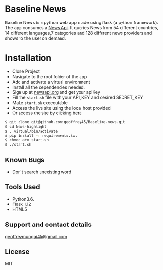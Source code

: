 # Baseline News

Baseline News is a python web app made using flask (a python framework). The app consumes a [News Api](https://newsapi.org/). It queries News from  54 different countries, 14 different languages,7 categories and 128 different news providers and shows to the user on demand.

# Installation
* Clone Project
* Navigate to the root folder of the app
* Add and activate a virtual environment
* Install all the dependencies needed.
* Sign up at [newsapi.org](newsapi.org) and get your apiKey
* Fill the ```start.sh``` file with your API_KEY and desired SECRET_KEY
* Make ```start.sh``` excecutable
* Access the live site using the local host provided
* Or access the site by clicking [here](https://baselinenews.herokuapp.com/)

```sh
$ git clone git@github.com:geoffrey45/Baseline-news.git
$ cd News-highlight
$ . virtual/bin/activate
$ pip install -r requirements.txt
$ chmod a+x start.sh
$ ./start.sh
```
## Known Bugs

* Don't search unexisting word

## Tools Used
* Python3.6.
* Flask 1.12
* HTML5

## Support and contact details

geoffreymungai45@gmail.com

License
----
MIT


